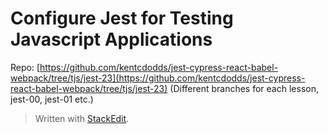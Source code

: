 
# Configure Jest for Testing Javascript Applications

Repo: [https://github.com/kentcdodds/jest-cypress-react-babel-webpack/tree/tjs/jest-23](https://github.com/kentcdodds/jest-cypress-react-babel-webpack/tree/tjs/jest-23) (Different branches for each lesson, jest-00, jest-01 etc.)


> Written with [StackEdit](https://stackedit.io/).
<!--stackedit_data:
eyJoaXN0b3J5IjpbMjAwOTY1MzQ4NF19
-->